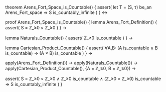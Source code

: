 theorem Arens_Fort_Space_is_Countable() {
  assert(
    let T = (S, τ) be_an Arens_Fort_space ⇒
    S is_countably_infinite
  )
} ↔

proof Arens_Fort_Space_is_Countable() {
  lemma Arens_Fort_Definition() {
    assert(
      S = ℤ_≥0 × ℤ_≥0
    )
  } →
  
  lemma Naturals_Countable() {
    assert(
      ℤ_≥0 is_countable
    )
  } →
  
  lemma Cartesian_Product_Countable() {
    assert(
      ∀A,B: (A is_countable ∧ B is_countable) ⇒ 
      (A × B) is_countable
    )
  } →
  
  apply(Arens_Fort_Definition()) →
  apply(Naturals_Countable()) →
  apply(Cartesian_Product_Countable(), {A = ℤ_≥0, B = ℤ_≥0}) →
  
  assert(
    S = ℤ_≥0 × ℤ_≥0 ∧
    ℤ_≥0 is_countable ∧
    (ℤ_≥0 × ℤ_≥0) is_countable ⇒
    S is_countably_infinite
  )
}